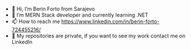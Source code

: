 - 👋 Hi, I’m Berin Forto from Sarajevo
- 🌱 I’m MERN Stack developer and currently learning .NET
- 📫 How to reach me https://www.linkedin.com/in/berin-forto-724455216/
- 👀 My repositories are private, if you want to see my work contact me on LinkedIn

<!---
berinko/berinko is a ✨ special ✨ repository because its `README.md` (this file) appears on your GitHub profile.
You can click the Preview link to take a look at your changes.
--->
